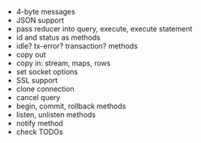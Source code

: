 - 4-byte messages
- JSON support
- pass reducer into query, execute, execute statement
- id and status as methods
- idle? tx-error? transaction? methods
- copy out
- copy in: stream, maps, rows
- set socket options
- SSL support
- clone connection
- cancel query
- begin, commit, rollback methods
- listen, unlisten methods
- notify method
- check TODOs
